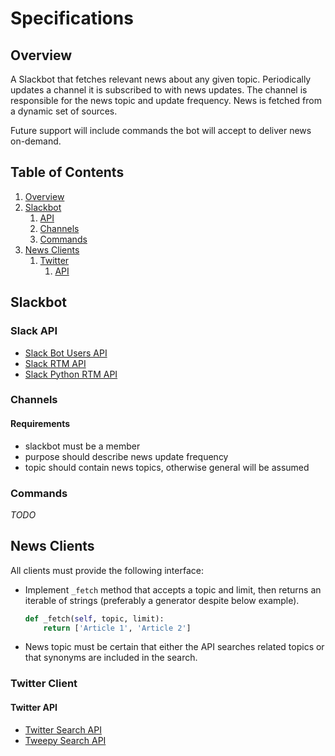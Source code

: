 # Specifications

## Overview
A Slackbot that fetches relevant news about any given topic.  Periodically
updates a channel it is subscribed to with news updates.  The channel is
responsible for the news topic and update frequency.  News is fetched from a
dynamic set of sources.

Future support will include commands the bot will accept to deliver news
on-demand.


## Table of Contents
1. [Overview](#overview)
1. [Slackbot](#slackbot)
    1. [API](#slack-api)
    1. [Channels](#channels)
    1. [Commands](#commands)
1. [News Clients](#news-clients)
    1. [Twitter](#twitter-client)
        1. [API](#twitter-api)

## Slackbot

### Slack API
* [Slack Bot Users API](https://api.slack.com/bot-users)
* [Slack RTM API](https://api.slack.com/rtm)
* [Slack Python RTM API](https://slackapi.github.io/python-slackclient/real_time_messaging.html#rtm-events)

### Channels

#### Requirements
* slackbot must be a member
* purpose should describe news update frequency
* topic should contain news topics, otherwise general will be assumed

### Commands
*TODO*

## News Clients
All clients must provide the following interface:
* Implement `_fetch` method that accepts a topic and limit, then returns
  an iterable of strings (preferably a generator despite below example).

    ```python
    def _fetch(self, topic, limit):
        return ['Article 1', 'Article 2']
    ```

* News topic must be certain that either the API searches related
  topics or that synonyms are included in the search.

### Twitter Client

#### Twitter API
* [Twitter Search API](https://dev.twitter.com/rest/public/search)
* [Tweepy Search API](https://tweepy.readthedocs.io/en/v3.5.0/api.html#API.search)
